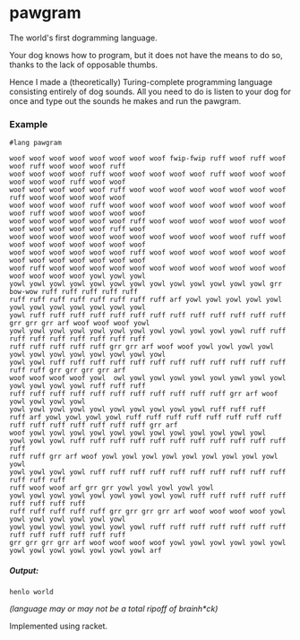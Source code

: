 # pawgram
The world's first dogramming language.

Your dog knows how to program, but it does not have the means to do so, thanks to the lack of opposable thumbs.

Hence I made a (theoretically) Turing-complete programming language consisting entirely of dog sounds. All you need to do is listen to your dog for once and type out the sounds he makes and run the pawgram.

### Example
```
#lang pawgram

woof woof woof woof woof woof woof woof fwip-fwip ruff woof ruff woof woof ruff woof woof woof ruff
woof woof woof woof ruff woof woof woof woof woof ruff woof woof woof woof woof woof ruff woof woof
woof woof woof woof woof ruff woof woof woof woof woof woof woof woof ruff woof woof woof woof woof
woof woof woof woof ruff woof woof woof woof woof woof woof woof woof woof ruff woof woof woof woof woof
woof woof woof woof woof woof ruff woof woof woof woof woof woof woof woof woof woof woof woof ruff woof
woof woof woof woof woof woof woof woof woof woof woof woof ruff woof woof woof woof woof woof woof woof
woof woof woof woof woof woof ruff woof woof woof woof woof woof woof woof woof woof woof woof woof woof
woof ruff woof woof woof woof woof woof woof woof woof woof woof woof woof woof woof woof yowl yowl yowl
yowl yowl yowl yowl yowl yowl yowl yowl yowl yowl yowl yowl yowl grr bow-wow ruff ruff ruff ruff ruff
ruff ruff ruff ruff ruff ruff ruff ruff arf yowl yowl yowl yowl yowl yowl yowl yowl yowl yowl yowl yowl
yowl ruff ruff ruff ruff ruff ruff ruff ruff ruff ruff ruff ruff ruff grr grr grr arf woof woof woof yowl
yowl yowl yowl yowl yowl yowl yowl yowl yowl yowl yowl yowl ruff ruff ruff ruff ruff ruff ruff ruff ruff
ruff ruff ruff ruff ruff grr grr arf woof woof yowl yowl yowl yowl yowl yowl yowl yowl yowl yowl yowl yowl
yowl yowl ruff ruff ruff ruff ruff ruff ruff ruff ruff ruff ruff ruff ruff ruff grr grr grr grr arf
woof woof woof woof yowl  owl yowl yowl yowl yowl yowl yowl yowl yowl yowl yowl yowl yowl ruff ruff ruff
ruff ruff ruff ruff ruff ruff ruff ruff ruff ruff ruff grr arf woof yowl yowl yowl yowl
yowl yowl yowl yowl yowl yowl yowl yowl yowl yowl ruff ruff ruff
ruff arf yowl yowl yowl yowl ruff ruff ruff ruff ruff ruff ruff ruff ruff ruff ruff ruff ruff ruff ruff grr arf 
woof yowl yowl yowl yowl yowl yowl yowl yowl yowl yowl yowl yowl
yowl yowl yowl ruff ruff ruff ruff ruff ruff ruff ruff ruff ruff ruff ruff
ruff ruff grr arf woof yowl yowl yowl yowl yowl yowl yowl yowl yowl yowl
yowl yowl yowl yowl ruff ruff ruff ruff ruff ruff ruff ruff ruff ruff ruff ruff ruff
ruff woof woof arf grr grr yowl yowl yowl yowl yowl
yowl yowl yowl yowl yowl yowl yowl yowl yowl ruff ruff ruff ruff ruff ruff ruff ruff ruff
ruff ruff ruff ruff ruff grr grr grr grr arf woof woof woof woof yowl yowl yowl yowl yowl yowl yowl
yowl yowl yowl yowl yowl yowl yowl ruff ruff ruff ruff ruff ruff ruff ruff ruff ruff ruff ruff ruff
grr grr grr grr arf woof woof woof woof yowl yowl yowl yowl yowl yowl yowl yowl yowl yowl yowl yowl yowl arf 
```
##### Output:

    henlo world
_(language may or may not be a total ripoff of brainh*ck)_

Implemented using racket.

